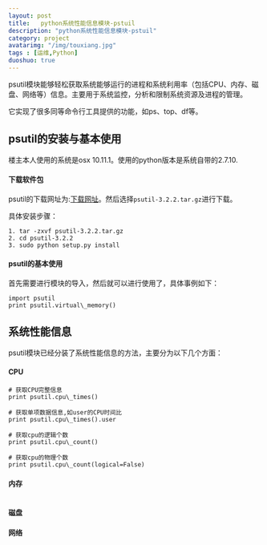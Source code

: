 ```yaml
---
layout: post
title:   python系统性能信息模块-pstuil
description: "python系统性能信息模块-pstuil"
category: project
avatarimg: "/img/touxiang.jpg"
tags : [运维,Python]
duoshuo: true
---
```

psutil模块能够轻松获取系统能够运行的进程和系统利用率（包括CPU、内存、磁盘、网络等）信息。主要用于系统监控，分析和限制系统资源及进程的管理。

它实现了很多同等命令行工具提供的功能，如ps、top、df等。

<!-- more -->
## psutil的安装与基本使用
楼主本人使用的系统是osx 10.11.1。使用的python版本是系统自带的2.7.10.

#### 下载软件包
psutil的下载网址为:[下载网址][1]。然后选择`psutil-3.2.2.tar.gz`进行下载。

具体安装步骤：

```
1. tar -zxvf psutil-3.2.2.tar.gz
2. cd psutil-3.2.2
3. sudo python setup.py install
```
#### psutil的基本使用
首先需要进行模块的导入，然后就可以进行使用了，具体事例如下：

```
import psutil  
print psutil.virtual\_memory()
```

## 系统性能信息
psutil模块已经分装了系统性能信息的方法，主要分为以下几个方面：
#### CPU

```
# 获取CPU完整信息  
print psutil.cpu\_times()  

# 获取单项数据信息,如user的CPU时间比  
print psutil.cpu\_times().user  

# 获取cpu的逻辑个数  
print psutil.cpu\_count()  

# 获取cpu的物理个数  
print psutil.cpu\_count(logical=False)
```

#### 内存

```

```

#### 磁盘
#### 网络







[1]:	https://pypi.python.org/simple/psutil/